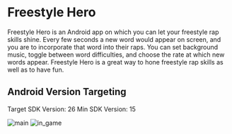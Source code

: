 # Freestyle Hero

Freestyle Hero is an Android app on which you can let your freestyle rap skills shine. Every few seconds a new word would appear on screen, and you are to incorporate that word into their raps. You can set background music, toggle between word difficulties, and choose the rate at which new words appear. Freestyle Hero is a great way to hone freestyle rap skills as well as to have fun. 

## Android Version Targeting

Target SDK Version: 26
Min SDK Version: 15

![main](https://user-images.githubusercontent.com/20190194/30912316-1204c538-a35a-11e7-9eb9-a22850060cf3.png)
![in_game](https://user-images.githubusercontent.com/20190194/30912320-14f964d8-a35a-11e7-9fe0-33e864e4661a.png)

